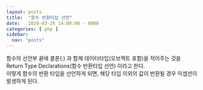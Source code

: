 ```yaml
---
layout: posts
title:  "함수 반환타입 선언"
date:   2020-03-26 14:00:00 - 0900
categories: [ php ]
sidebar:
  nav: "posts"
---
```


함수의 선언부 끝에 콜론(:) 과 함께 데이터타입(오브젝트 포함)을 적어주는 것을 Return Type Declarations(함수 반환타입 선언) 이라고 한다.<br>
이렇게 함수의 반환 타입을 선언하게 되면, 해당 타입 이외의 값이 반환될 경우 익셉션이 발생하게 된다.